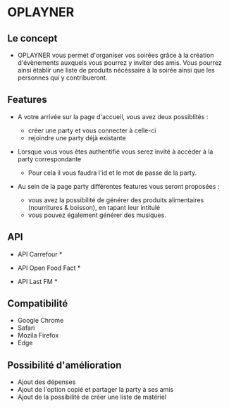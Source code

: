 # OPLAYNER

## Le concept

* OPLAYNER vous permet d'organiser vos soirées grâce à la création d'évènements auxquels vous pourrez y inviter des amis. Vous pourrez ainsi établir une liste de produits nécéssaire à la soirée ainsi que les personnes qui y contribueront.

## Features

* A votre arrivée sur la page d'accueil, vous avez deux possiblités :
    * créer une party et vous connecter à celle-ci
    * rejoindre une party déjà existante

* Lorsque vous vous êtes authentifié vous serez invité à accéder à la party correspondante
   * Pour cela il vous faudra l'id et le mot de passe de la party.

* Au sein de la page party différentes features vous seront proposées :
    * vous avez la possibilité de générer des produits alimentaires (nourritures & boisson), en tapant leur intitulé
    * vous pouvez également générer des musiques.
    
## API

* API Carrefour
   * 

* API Open Food Fact
   * 

* API Last FM 
   * 

## Compatibilité 

* Google Chrome
* Safari
* Mozila Firefox
* Edge

## Possibilité d'amélioration

* Ajout des dépenses
* Ajout de l'option copié et partager la party à ses amis
* Ajout de la possibilité de créer une liste de matériel
